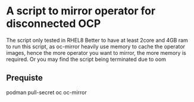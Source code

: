 # A script to mirror operator for disconnected OCP

The script only tested in RHEL8
Better to have at least 2core and 4GB ram to run this script, as oc-mirror heavily use memory to cache the operator images, hence the more operator you want to mirror, the more memory is required. Or you may find the script being terminated due to oom

## Prequiste
podman
pull-secret
oc
oc-mirror
